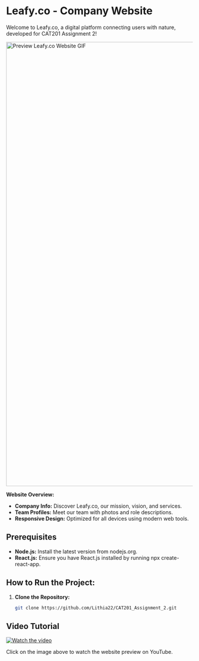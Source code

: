 # Leafy.co - Company Website

Welcome to Leafy.co, a digital platform connecting users with nature, developed for CAT201 Assignment 2!

<img src="public/Preview.gif" alt="Preview Leafy.co Website GIF" width="1200px" />

**Website Overview:**
- **Company Info:** Discover Leafy.co, our mission, vision, and services.
- **Team Profiles:** Meet our team with photos and role descriptions.
- **Responsive Design:** Optimized for all devices using modern web tools.

## Prerequisites
- **Node.js:** Install the latest version from nodejs.org.
- **React.js:** Ensure you have React.js installed by running npx create-react-app.

## How to Run the Project:
1. **Clone the Repository:**
   ```bash
   git clone https://github.com/Lithia22/CAT201_Assignment_2.git


## Video Tutorial

[![Watch the video](https://github.com/user-attachments/assets/8110dbe9-12a4-4706-b9e5-e6ee61ecdbd9)](https://youtu.be/ykFg49JdEuA?si=QelIdrzMge_R55oi)

Click on the image above to watch the website preview on YouTube.
